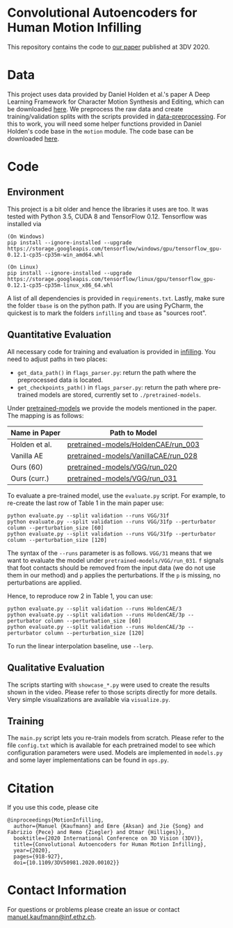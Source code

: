 # Convolutional Autoencoders for Human Motion Infilling
This repository contains the code to [our paper](https://ait.ethz.ch/projects/2020/motion_infilling/) published at 3DV 2020. 

# Data
This project uses data provided by Daniel Holden et al.'s paper A Deep Learning Framework for Character Motion Synthesis and Editing, which can be downloaded [here](http://theorangeduck.com/page/deep-learning-framework-character-motion-synthesis-and-editing). We preprocess the raw data and create training/validation splits with the scripts provided in [data-preprocessing](data-preprocessing). For this to work, you will need some helper functions provided in Daniel Holden's code base in the `motion` module. The code base can be downloaded [here](http://theorangeduck.com/media/uploads/other_stuff/motionsynth_code.zip).

# Code
## Environment
This project is a bit older and hence the libraries it uses are too. It was tested with Python 3.5, CUDA 8 and TensorFlow 0.12. Tensorflow was installed via

```
(On Windows)
pip install --ignore-installed --upgrade https://storage.googleapis.com/tensorflow/windows/gpu/tensorflow_gpu-0.12.1-cp35-cp35m-win_amd64.whl

(On Linux)
pip install --ignore-installed --upgrade https://storage.googleapis.com/tensorflow/linux/gpu/tensorflow_gpu-0.12.1-cp35-cp35m-linux_x86_64.whl
```

A list of all dependencies is provided in `requirements.txt`. Lastly, make sure the folder `tbase` is on the python path. If you are using PyCharm, the quickest is to mark the folders `infilling` and `tbase` as "sources root".

## Quantitative Evaluation
All necessary code for training and evaluation is provided in [infilling](infilling). You need to adjust paths in two places:
 - `get_data_path()` in `flags_parser.py`: return the path where the preprocessed data is located.
 - `get_checkpoints_path()` in `flags_parser.py`: return the path where pre-trained models are stored, currently set to `./pretrained-models`.

Under [pretrained-models](pretrained-models) we provide the models mentioned in the paper. The mapping is as follows:

| Name in Paper | Path to Model |
| --- | --- |
| Holden et al. | [pretrained-models/HoldenCAE/run_003](pretrained-models/HoldenCAE/run_003) |
| Vanilla AE | [pretrained-models/VanillaCAE/run_028](pretrained-models/VanillaCAE/run_028) |
| Ours (60) | [pretrained-models/VGG/run_020](pretrained-models/VGG/run_020) |
| Ours (curr.) | [pretrained-models/VGG/run_031](pretrained-models/VGG/run_031) |

To evaluate a pre-trained model, use the `evaluate.py` script. For example, to re-create the last row of Table 1 in the main paper use:

```
python evaluate.py --split validation --runs VGG/31f
python evaluate.py --split validation --runs VGG/31fp --perturbator column --perturbation_size [60]
python evaluate.py --split validation --runs VGG/31fp --perturbator column --perturbation_size [120]
```

The syntax of the `--runs` parameter is as follows. `VGG/31` means that we want to evaluate the model under `pretrained-models/VGG/run_031`. `f` signals that foot contacts should be removed from the input data (we do not use them in our method) and `p` applies the perturbations. If the `p` is missing, no perturbations are applied.

Hence, to reproduce row 2 in Table 1, you can use:
```
python evaluate.py --split validation --runs HoldenCAE/3
python evaluate.py --split validation --runs HoldenCAE/3p --perturbator column --perturbation_size [60]
python evaluate.py --split validation --runs HoldenCAE/3p --perturbator column --perturbation_size [120]
```

To run the linear interpolation baseline, use `--lerp`.

## Qualitative Evaluation
The scripts starting with `showcase_*.py` were used to create the results shown in the video. Please refer to those scripts directly for more details. Very simple visualizations are available via `visualize.py`.

## Training
The `main.py` script lets you re-train models from scratch. Please refer to the file `config.txt` which is available for each pretrained model to see which configuration parameters were used. Models are implemented in `models.py` and some layer implementations can be found in `ops.py`.

# Citation
If you use this code, please cite
```
@inproceedings{MotionInfilling,
  author={Manuel {Kaufmann} and Emre {Aksan} and Jie {Song} and Fabrizio {Pece} and Remo {Ziegler} and Otmar {Hilliges}},
  booktitle={2020 International Conference on 3D Vision (3DV)}, 
  title={Convolutional Autoencoders for Human Motion Infilling}, 
  year={2020},
  pages={918-927},
  doi={10.1109/3DV50981.2020.00102}}
```

# Contact Information
For questions or problems please create an issue or contact [manuel.kaufmann@inf.ethz.ch](mailto:manuel.kaufmann@inf.ethz.ch).
